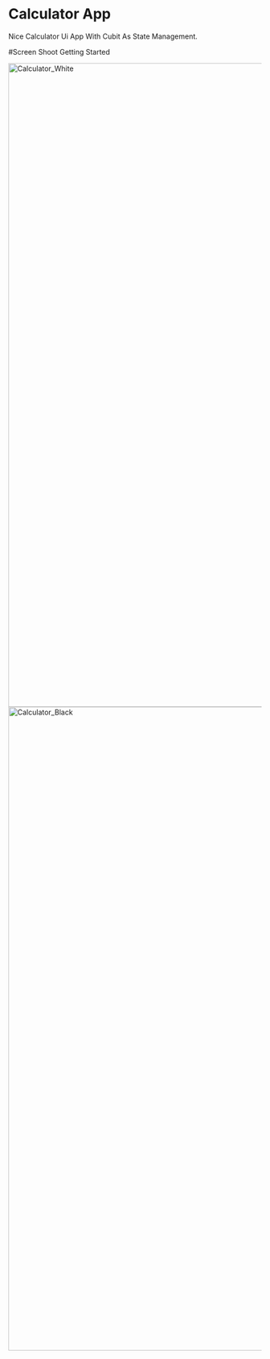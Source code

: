 # Calculator App  

Nice Calculator Ui App With Cubit As State Management.

#Screen Shoot Getting Started

<img width="720" height="1280" alt="Calculator_White" src="https://github.com/user-attachments/assets/08ff93e8-975f-474b-aa87-9eab9bd330dd" /> <img width="720" height="1280" alt="Calculator_Black" src="https://github.com/user-attachments/assets/0968b68f-5060-4a9f-a8ed-17108dc26463" />
